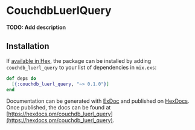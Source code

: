 # CouchdbLuerlQuery

**TODO: Add description**

## Installation

If [available in Hex](https://hex.pm/docs/publish), the package can be installed
by adding `couchdb_luerl_query` to your list of dependencies in `mix.exs`:

```elixir
def deps do
  [{:couchdb_luerl_query, "~> 0.1.0"}]
end
```

Documentation can be generated with [ExDoc](https://github.com/elixir-lang/ex_doc)
and published on [HexDocs](https://hexdocs.pm). Once published, the docs can
be found at [https://hexdocs.pm/couchdb_luerl_query](https://hexdocs.pm/couchdb_luerl_query).

